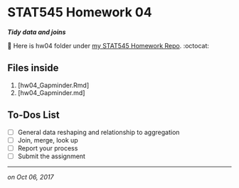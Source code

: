 # STAT545 Homework 04 

_**Tidy data and joins**_

:round_pushpin: Here is hw04 folder under [my STAT545 Homework Repo](https://github.com/xinmiaow/STAT545-hw-Wang-Xinmiao). :octocat:


## Files inside

1. [hw04_Gapminder.Rmd]
3. [hw04_Gapminder.md]


## To-Dos List

- [ ] General data reshaping and relationship to aggregation
- [ ] Join, merge, look up
- [ ] Report your process
- [ ] Submit the assignment

***
*on Oct 06, 2017*
